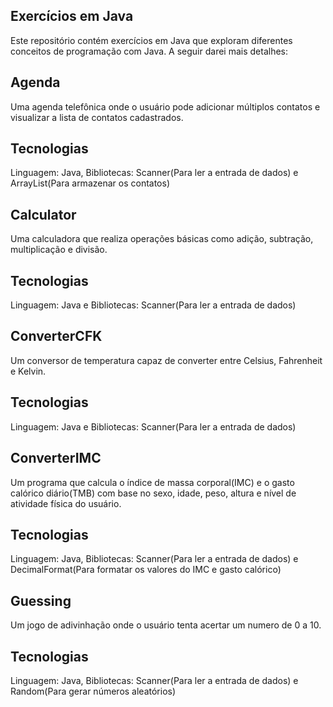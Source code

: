## Exercícios em Java

Este repositório contém exercícios em Java que exploram diferentes conceitos de programação com Java. A seguir darei mais detalhes:

## Agenda

Uma agenda telefônica onde o usuário pode adicionar múltiplos contatos e visualizar a lista de contatos cadastrados.

## Tecnologias

Linguagem: Java, Bibliotecas: Scanner(Para ler a entrada de dados) e ArrayList(Para armazenar os contatos)

## Calculator

Uma calculadora que realiza operações básicas como adição, subtração, multiplicação e divisão.

## Tecnologias

Linguagem: Java e Bibliotecas: Scanner(Para ler a entrada de dados)

## ConverterCFK

Um conversor de temperatura capaz de converter entre Celsius, Fahrenheit e Kelvin.

## Tecnologias

Linguagem: Java e Bibliotecas: Scanner(Para ler a entrada de dados)

## ConverterIMC

Um programa que calcula o índice de massa corporal(IMC) e o gasto calórico diário(TMB) com base no sexo, idade, peso, altura e nível de atividade física do usuário.

## Tecnologias

Linguagem: Java, Bibliotecas: Scanner(Para ler a entrada de dados) e DecimalFormat(Para formatar os valores do IMC e gasto calórico)

## Guessing 

Um jogo de adivinhação onde o usuário tenta acertar um numero de 0 a 10.

## Tecnologias

Linguagem: Java, Bibliotecas: Scanner(Para ler a entrada de dados) e Random(Para gerar números aleatórios)
